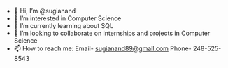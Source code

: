 - 👋 Hi, I’m @sugianand
- 👀 I’m interested in Computer Science
- 🌱 I’m currently learning about SQL
- 💞️ I’m looking to collaborate on internships and projects in Computer Science 
- 📫 How to reach me: Email- sugianand89@gmail.com Phone- 248-525-8543

<!---
sugianand/sugianand is a ✨ special ✨ repository because its `README.md` (this file) appears on your GitHub profile.
You can click the Preview link to take a look at your changes.
--->
